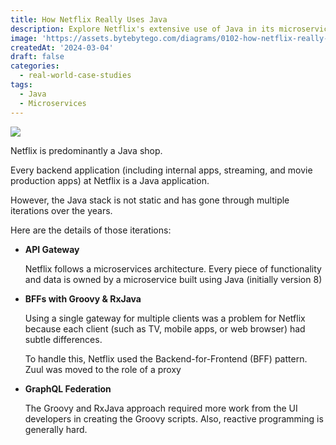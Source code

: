 ```yaml
---
title: How Netflix Really Uses Java
description: Explore Netflix's extensive use of Java in its microservices architecture.
image: 'https://assets.bytebytego.com/diagrams/0102-how-netflix-really-uses-java.png'
createdAt: '2024-03-04'
draft: false
categories:
  - real-world-case-studies
tags:
  - Java
  - Microservices
---
```


![](https://assets.bytebytego.com/diagrams/0102-how-netflix-really-uses-java.png)

Netflix is predominantly a Java shop.

Every backend application (including internal apps, streaming, and movie production apps) at Netflix is a Java application.

However, the Java stack is not static and has gone through multiple iterations over the years.

Here are the details of those iterations:

*   **API Gateway**

    Netflix follows a microservices architecture. Every piece of functionality and data is owned by a microservice built using Java (initially version 8)

*   **BFFs with Groovy & RxJava**

    Using a single gateway for multiple clients was a problem for Netflix because each client (such as TV, mobile apps, or web browser) had subtle differences.

    To handle this, Netflix used the Backend-for-Frontend (BFF) pattern. Zuul was moved to the role of a proxy

*   **GraphQL Federation**

    The Groovy and RxJava approach required more work from the UI developers in creating the Groovy scripts. Also, reactive programming is generally hard.
